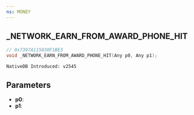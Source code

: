 ```yaml
---
ns: MONEY 
---
```


## _NETWORK_EARN_FROM_AWARD_PHONE_HIT

```c
// 0x7397A115030F1BE3 
void _NETWORK_EARN_FROM_AWARD_PHONE_HIT(Any p0, Any p1);
```

```
NativeDB Introduced: v2545
```

## Parameters
* **p0**:
* **p1**:
